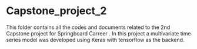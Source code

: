 # Capstone_project_2
This folder contains all the codes and documents related to the 2nd Capstone project for Springboard Carreer . In this project a multivariate time series model was developed using Keras with tensorflow as the backend.
